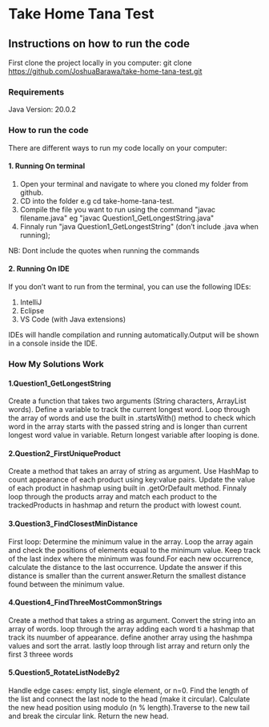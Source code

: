 # Take Home Tana Test

## Instructions on how to run the code
First clone the project locally in you computer: git clone https://github.com/JoshuaBarawa/take-home-tana-test.git

### Requirements
Java Version: 20.0.2

### How to run the code
There are different ways to run my code locally on your computer:

#### 1. Running On terminal
1. Open your terminal and navigate to where you cloned my folder from github.
2. CD into the folder e.g cd take-home-tana-test.
3. Compile the file you want to run using the command "javac filename.java" eg "javac Question1_GetLongestString.java"
4. Finnaly run "java Question1_GetLongestString"  (don’t include .java when running);

NB: Dont include the quotes when running the commands 


#### 2. Running On IDE
If you don’t want to run from the terminal, you can use the following IDEs:
1. IntelliJ
2. Eclipse
3. VS Code (with Java extensions)

IDEs will handle compilation and running automatically.Output will be shown in a console inside the IDE.


### How My Solutions Work

#### 1.Question1_GetLongestString
Create a function that takes two arguments (String characters, ArrayList<String> words). Define a variable to track the current longest word. Loop through the array of words and use the built in .startsWith() method to check which word in the array starts with the passed string and is longer than current longest word value in variable. Return longest variable after looping is done.

#### 2.Question2_FirstUniqueProduct
Create a method that takes an array of string as argument. Use HashMap to count appearance of each product using key:value pairs. Update the value of each product in hashmap using built in .getOrDefault method. Finnaly loop through the products array and match each product to the trackedProducts in hashmap and return the product with lowest count.

#### 3.Question3_FindClosestMinDistance
First loop: Determine the minimum value in the array. Loop the array again and check the positions of elements equal to the minimum value. Keep track of the last index where the minimum was found.For each new occurrence, calculate the distance to the last occurrence.  Update the answer if this distance is smaller than the current answer.Return the smallest distance found between the minimum value.

#### 4.Question4_FindThreeMostCommonStrings
Create a method that takes a string as argument. Convert the string into an array of words. loop through the array adding each word ti a hashmap that track its nuumber of appearance. define another array using the hashmpa values and sort the arrat. lastly loop through list array and return only the first 3 threee words


#### 5.Question5_RotateListNodeBy2
Handle edge cases: empty list, single element, or n=0. Find the length of the list and connect the last node to the head (make it circular).  Calculate the new head position using modulo (n % length).Traverse to the new tail and break the circular link. Return the new head.
